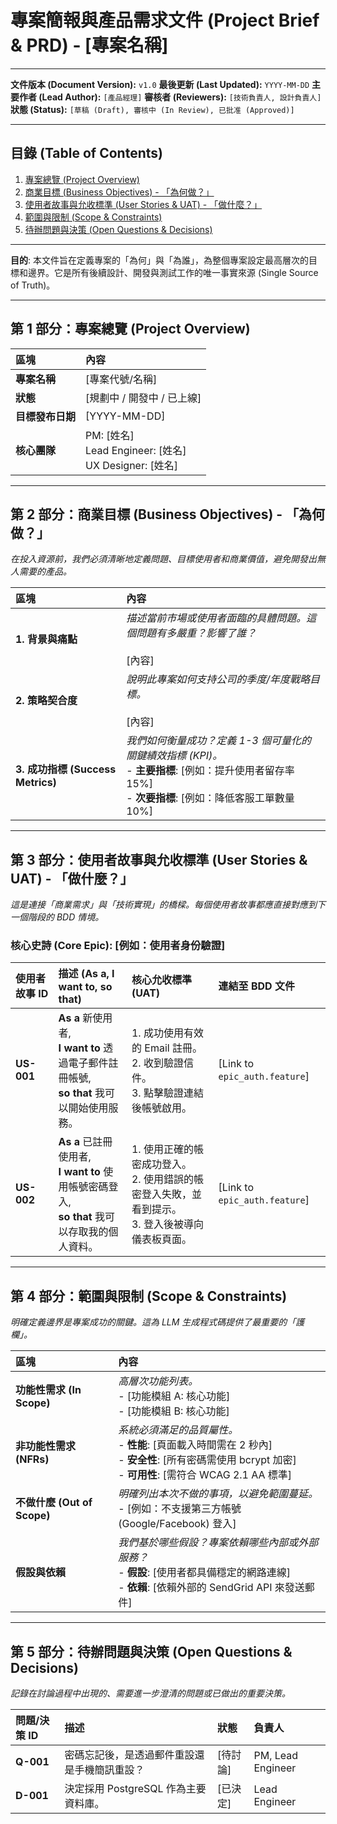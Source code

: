 # 專案簡報與產品需求文件 (Project Brief & PRD) - [專案名稱]

---

**文件版本 (Document Version):** `v1.0`
**最後更新 (Last Updated):** `YYYY-MM-DD`
**主要作者 (Lead Author):** `[產品經理]`
**審核者 (Reviewers):** `[技術負責人, 設計負責人]`
**狀態 (Status):** `[草稿 (Draft), 審核中 (In Review), 已批准 (Approved)]`

---

## 目錄 (Table of Contents)

1.  [專案總覽 (Project Overview)](#第-1-部分專案總覽-project-overview)
2.  [商業目標 (Business Objectives) - 「為何做？」](#第-2-部分商業目標-business-objectives---為何做)
3.  [使用者故事與允收標準 (User Stories & UAT) - 「做什麼？」](#第-3-部分使用者故事與允收標準-user-stories--uat---做什麼)
4.  [範圍與限制 (Scope & Constraints)](#第-4-部分範圍與限制-scope--constraints)
5.  [待辦問題與決策 (Open Questions & Decisions)](#第-5-部分待辦問題與決策-open-questions--decisions)

---

**目的**: 本文件旨在定義專案的「為何」與「為誰」，為整個專案設定最高層次的目標和邊界。它是所有後續設計、開發與測試工作的唯一事實來源 (Single Source of Truth)。

---

## 第 1 部分：專案總覽 (Project Overview)

| 區塊 | 內容 |
| :--- | :--- |
| **專案名稱** | [專案代號/名稱] |
| **狀態** | [規劃中 / 開發中 / 已上線] |
| **目標發布日期** | [YYYY-MM-DD] |
| **核心團隊** | PM: [姓名]<br>Lead Engineer: [姓名]<br>UX Designer: [姓名] |

---

## 第 2 部分：商業目標 (Business Objectives) - 「為何做？」

*在投入資源前，我們必須清晰地定義問題、目標使用者和商業價值，避免開發出無人需要的產品。*

| 區塊 | 內容 |
| :--- | :--- |
| **1. 背景與痛點** | *描述當前市場或使用者面臨的具體問題。這個問題有多嚴重？影響了誰？* <br><br> [內容] |
| **2. 策略契合度** | *說明此專案如何支持公司的季度/年度戰略目標。* <br><br> [內容] |
| **3. 成功指標 (Success Metrics)** | *我們如何衡量成功？定義 1-3 個可量化的關鍵績效指標 (KPI)。* <br> - **主要指標**: [例如：提升使用者留存率 15%] <br> - **次要指標**: [例如：降低客服工單數量 10%] |

---

## 第 3 部分：使用者故事與允收標準 (User Stories & UAT) - 「做什麼？」

*這是連接「商業需求」與「技術實現」的橋樑。每個使用者故事都應直接對應到下一個階段的 BDD 情境。*

### 核心史詩 (Core Epic): [例如：使用者身份驗證]

| 使用者故事 ID | 描述 (As a, I want to, so that) | 核心允收標準 (UAT) | 連結至 BDD 文件 |
| :--- | :--- | :--- | :--- |
| **US-001** | **As a** 新使用者,<br>**I want to** 透過電子郵件註冊帳號,<br>**so that** 我可以開始使用服務。 | 1. 成功使用有效的 Email 註冊。<br>2. 收到驗證信件。<br>3. 點擊驗證連結後帳號啟用。 | [Link to `epic_auth.feature`] |
| **US-002** | **As a** 已註冊使用者,<br>**I want to** 使用帳號密碼登入,<br>**so that** 我可以存取我的個人資料。 | 1. 使用正確的帳密成功登入。<br>2. 使用錯誤的帳密登入失敗，並看到提示。<br>3. 登入後被導向儀表板頁面。 | [Link to `epic_auth.feature`] |

---

## 第 4 部分：範圍與限制 (Scope & Constraints)

*明確定義邊界是專案成功的關鍵。這為 LLM 生成程式碼提供了最重要的「護欄」。*

| 區塊 | 內容 |
| :--- | :--- |
| **功能性需求 (In Scope)** | *高層次功能列表。*<br> - [功能模組 A: 核心功能]<br> - [功能模組 B: 核心功能] |
| **非功能性需求 (NFRs)** | *系統必須滿足的品質屬性。*<br> - **性能**: [頁面載入時間需在 2 秒內]<br> - **安全性**: [所有密碼需使用 bcrypt 加密]<br> - **可用性**: [需符合 WCAG 2.1 AA 標準] |
| **不做什麼 (Out of Scope)** | *明確列出本次不做的事項，以避免範圍蔓延。*<br> - [例如：不支援第三方帳號 (Google/Facebook) 登入] |
| **假設與依賴** | *我們基於哪些假設？專案依賴哪些內部或外部服務？*<br> - **假設**: [使用者都具備穩定的網路連線]<br> - **依賴**: [依賴外部的 SendGrid API 來發送郵件] |

---

## 第 5 部分：待辦問題與決策 (Open Questions & Decisions)

*記錄在討論過程中出現的、需要進一步澄清的問題或已做出的重要決策。*

| 問題/決策 ID | 描述 | 狀態 | 負責人 |
| :--- | :--- | :--- | :--- |
| **Q-001** | 密碼忘記後，是透過郵件重設還是手機簡訊重設？ | [待討論] | PM, Lead Engineer |
| **D-001** | 決定採用 PostgreSQL 作為主要資料庫。 | [已決定] | Lead Engineer | 